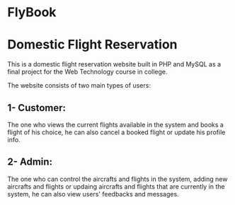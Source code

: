 # FlyBook
# Domestic Flight Reservation
This is a domestic flight reservation website built in PHP and MySQL as a final project for the Web Technology course in college.

The website consists of two main types of users:
## 1- Customer:
The one who views the current flights available in the system and books a flight of his choice, he can
also cancel a booked flight or update his profile info.
## 2- Admin:
The one who can control the aircrafts and flights in the system, adding new aircrafts and flights or
updaing aircrafts and flights that are currently in the system, he can also view users' feedbacks and messages.  